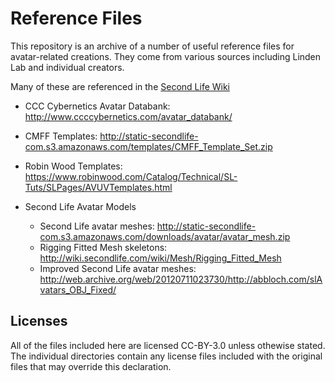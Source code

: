 # Reference Files

This repository is an archive of a number of useful reference files
for avatar-related creations.  They come from various sources including
Linden Lab and individual creators.

Many of these are referenced in the
[Second Life Wiki](http://wiki.secondlife.com/wiki/Clothing_Tutorials)

* CCC Cybernetics Avatar Databank: http://www.ccccybernetics.com/avatar_databank/

* CMFF Templates: http://static-secondlife-com.s3.amazonaws.com/templates/CMFF_Template_Set.zip

* Robin Wood Templates: https://www.robinwood.com/Catalog/Technical/SL-Tuts/SLPages/AVUVTemplates.html

* Second Life Avatar Models

  * Second Life avatar meshes: http://static-secondlife-com.s3.amazonaws.com/downloads/avatar/avatar_mesh.zip
  * Rigging Fitted Mesh skeletons: http://wiki.secondlife.com/wiki/Mesh/Rigging_Fitted_Mesh
  * Improved Second Life avatar meshes: http://web.archive.org/web/20120711023730/http://abbloch.com/slAvatars_OBJ_Fixed/
  
## Licenses
  
All of the files included here are licensed CC-BY-3.0 unless othewise stated. The individual directories contain any license files included with the original files that may override this declaration.
